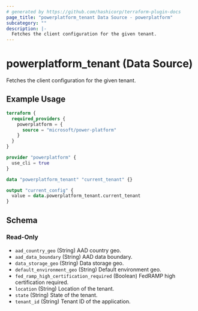 ```yaml
---
# generated by https://github.com/hashicorp/terraform-plugin-docs
page_title: "powerplatform_tenant Data Source - powerplatform"
subcategory: ""
description: |-
  Fetches the client configuration for the given tenant.
---
```


# powerplatform_tenant (Data Source)

Fetches the client configuration for the given tenant.

## Example Usage

```terraform
terraform {
  required_providers {
    powerplatform = {
      source = "microsoft/power-platform"
    }
  }
}

provider "powerplatform" {
  use_cli = true
}

data "powerplatform_tenant" "current_tenant" {}

output "current_config" {
  value = data.powerplatform_tenant.current_tenant
}
```

<!-- schema generated by tfplugindocs -->
## Schema

### Read-Only

- `aad_country_geo` (String) AAD country geo.
- `aad_data_boundary` (String) AAD data boundary.
- `data_storage_geo` (String) Data storage geo.
- `default_environment_geo` (String) Default environment geo.
- `fed_ramp_high_certification_required` (Boolean) FedRAMP high certification required.
- `location` (String) Location of the tenant.
- `state` (String) State of the tenant.
- `tenant_id` (String) Tenant ID of the application.
